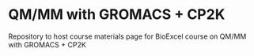 # QM/MM with GROMACS + CP2K 

Repository to host course materials page for BioExcel course on QM/MM with GROMACS + CP2K




